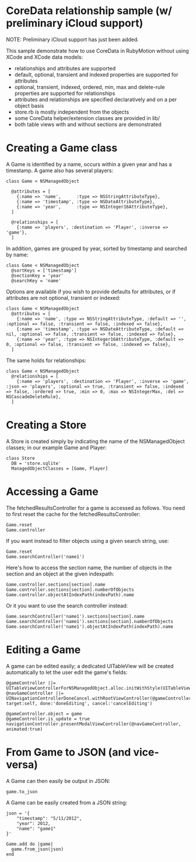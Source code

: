 CoreData relationship sample (w/ preliminary iCloud support)
============================================================

NOTE: Preliminary iCloud support has just been added.

This sample demonstrate how to use CoreData in RubyMotion without using XCode and XCode data models:

- relationships and attributes are supported
- default, optional, transient and indexed properties are supported for attributes
- optional, transient, indexed, ordered, min, max and delete-rule properties are supported for relationships
- attributes and relationships are specified declaratively and on a per object basis
- store.rb is mostly independent from the objects
- some CoreData helper/extension classes are provided in lib/
- both table views with and without sections are demonstrated


Creating a Game class
=======================

A Game is identified by a name, occurs within a given year and has a timestamp. A game also has several players:

	class Game < NSManagedObject
	
	  @attributes = [
		{:name => 'name',      :type => NSStringAttributeType},
		{:name => 'timestamp', :type => NSDateAttributeType},
		{:name => 'year',      :type => NSInteger16AttributeType},
	  ]
	  
	  @relationships = [
		{:name => 'players', :destination => 'Player', :inverse => 'game'},
	  ]

In addition, games are grouped by year, sorted by timestamp and searched by name:

	class Game < NSManagedObject
	  @sortKeys = ['timestamp']
	  @sectionKey = 'year'
	  @searchKey = 'name'

Options are available if you wish to provide defaults for attributes, or if attributes are not optional, transient or indexed:

	class Game < NSManagedObject
	  @attributes = [
		{:name => 'name', :type => NSStringAttributeType, :default => '', :optional => false, :transient => false, :indexed => false},
		{:name => 'timestamp', :type => NSDateAttributeType, :default => nil, :optional => false, :transient => false, :indexed => false},
		{:name => 'year', :type => NSInteger16AttributeType, :default => 0, :optional => false, :transient => false, :indexed => false},
	  ]

The same holds for relationships:

	class Game < NSManagedObject
	  @relationships = [
		{:name => 'players', :destination => 'Player', :inverse => 'game', :json => 'players', :optional => true, :transient => false, :indexed => false, :ordered => true, :min => 0, :max => NSIntegerMax, :del => NSCascadeDeleteRule},
	  ]
	
Creating a Store
=================

A Store is created simply by indicating the name of the NSManagedObject classes; in our example Game and Player:

	class Store
	  DB = 'store.sqlite'
	  ManagedObjectClasses = [Game, Player]


Accessing a Game
================

The fetchedResultsController for a game is accessed as follows. You need to first reset the cache for the fetchedResultsController:

	Game.reset
	Game.controller

If you want instead to filter objects using a given search string, use:

	Game.reset 
	Game.searchController('name1')

Here's how to access the section name, the number of objects in the section and an object at the given indexpath:

	Game.controller.sections[section].name
	Game.controller.sections[section].numberOfObjects
	Game.controller.objectAtIndexPath(indexPath).name

Or it you want to use the search controller instead:

	Game.searchController('name1').sections[section].name
	Game.searchController('name1').sections[section].numberOfObjects
	Game.searchController('name1').objectAtIndexPath(indexPath).name

Editing a Game
==============

A game can be edited easily; a dedicated UITableView will be created automatically to let the user edit the game's fields:

    @gameController ||= UITableViewControllerForNSManagedObject.alloc.initWithStyle(UITableViewStyleGrouped)
    @navGameController ||= UINavigationControllerDoneCancel.withRootViewController(@gameController, target:self, done:'doneEditing', cancel:'cancelEditing')
    
    @gameController.object = game
    @gameController.is_update = true
    navigationController.presentModalViewController(@navGameController, animated:true)

From Game to JSON (and vice-versa)
==================================

A Game can then easily be output in JSON:

	game.to_json

A Game can be easily created from a JSON string:

    json = '{
        "timestamp": "5/11/2012",
        "year": 2012,
		"name": "game1"
	}'
    
    Game.add do |game|
      game.from_json(json)
    end
